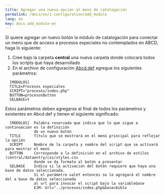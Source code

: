 ```yaml
---
title: Agregar una nueva opción al menú de catalogación
permalink: /docs/en/1-configuration/add_module
lang: en
key: docs-add_module-en
---
```


Si quiere agregar un nuevo botón la módulo de catalogación para conectar un menú que de acceso a procesos especiales no contemplados en ABCD, haga lo siguiente:

1. Cree bajo la carpeta **central** una nueva carpeta donde colocará todos los scripts que haya desarrollado
2. En el archivo de configuración [Abcd.def](http://abcdwiki.net/Abcd.def) agregue los siguientes parámetros:

```
  [MODULOS]
  TITLE=Procesos especiales
  SCRIPT="procesos/index.php"
  BUTTON=procesosButton
  SELBASE=Y

```

Estos parámetros deben agregarse al final de todos los parámetros y existentes en Abcd.def y tienen el siguiente significado:

```
  [MODULOS]  Palabra reservada que indica que lo que sigue a continuación es la definición
             de un nuevo botón
  TITLE      Título que se mostrará en el menú principal para reflejar la opción
  SCRIPT     Nombre de la carpeta y nombre del script que se activará para mostrar el menú
  BUTTON     Corresponde a la definición en el archivo de estilos (central/dataentry/css/styles.css
             donde se da formato al botón a presentar
  SELBASE    Indica si la activación del botón requiere que haya una base de datos seleccionada.
             Si el parámetro valeY entonces se le agregará el nombre del a base de datos seleccionada
             al url para invocar el script bajo la variablebase
             EJM: Url="../procesos/index.php&base=biblo
```
